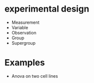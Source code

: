 # experimental design

* Measurement
* Variable
* Observation
* Group
* Supergroup


# Examples

* Anova on two cell lines
